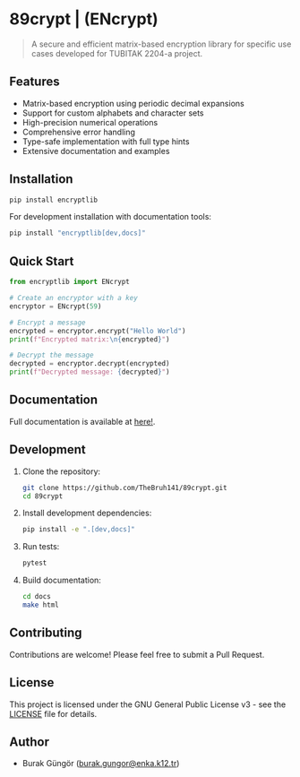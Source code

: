 # 89crypt | (ENcrypt)

> A secure and efficient matrix-based encryption library for specific use cases developed for TUBITAK 2204-a project.

## Features

- Matrix-based encryption using periodic decimal expansions
- Support for custom alphabets and character sets
- High-precision numerical operations
- Comprehensive error handling
- Type-safe implementation with full type hints
- Extensive documentation and examples

## Installation

```bash
pip install encryptlib
```

For development installation with documentation tools:

```bash
pip install "encryptlib[dev,docs]"
```

## Quick Start

```python
from encryptlib import ENcrypt

# Create an encryptor with a key
encryptor = ENcrypt(59)

# Encrypt a message
encrypted = encryptor.encrypt("Hello World")
print(f"Encrypted matrix:\n{encrypted}")

# Decrypt the message
decrypted = encryptor.decrypt(encrypted)
print(f"Decrypted message: {decrypted}")
```

## Documentation

Full documentation is available at [here!](http://thebruh141.github.io/89crypt/).

## Development

1. Clone the repository:
   ```bash
   git clone https://github.com/TheBruh141/89crypt.git
   cd 89crypt
   ```

2. Install development dependencies:
   ```bash
   pip install -e ".[dev,docs]"
   ```

3. Run tests:
   ```bash
   pytest
   ```

4. Build documentation:
   ```bash
   cd docs
   make html
   ```

## Contributing

Contributions are welcome! Please feel free to submit a Pull Request.

## License

This project is licensed under the GNU General Public License v3 - see the [LICENSE](LICENSE) file for details.

## Author

- Burak Güngör (burak.gungor@enka.k12.tr)